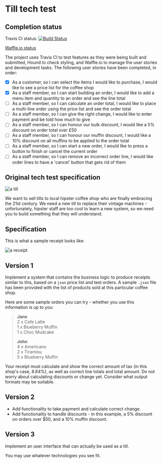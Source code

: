 Till tech test
==============

## Completion status

Travis CI status: [![Build Status](https://travis-ci.org/DanielJohnston/till_tech_test.svg)](https://travis-ci.org/DanielJohnston/till_tech_test)

[Waffle.io status](http://waffle.io/DanielJohnston/till_tech_test)

The project uses Travis CI to test features as they were being built and submitted, Hound to check styling, and Waffle.io to manage the user stories and development tasks. The following user stories have been completed, in order:

- [x] As a customer, so I can select the items I would like to purchase, I would like to see a price list for the coffee shop
- [x] As a staff member, so I can start building an order, I would like to add a menu item and quantity to an order and see the line total
- [ ] As a staff member, so I can calculate an order total, I would like to place a multi-line order using the price list and see the order total
- [ ] As a staff member, so I can give the right change, I would like to enter payment and be told how much to give
- [ ] As a staff member, so I can honour our bulk discount, I would like a 5% discount on order total over £50
- [ ] As a staff member, so I can honour our muffin discount, I would like a 10% discount on all muffins to be applied to the order total
- [ ] As a staff member, so I can start a new order, I would like to press a button to finish or cancel the current order
- [ ] As a staff member, so I can remove an incorrect order line, I would like order lines to have a 'cancel' button that gets rid of them

## Original tech test specification

![a till](/images/till.jpg)

We want to sell tills to local hipster coffee shop who are finally embracing the 21st century. We need a new till to replace their vintage machines - unfortunately, hipster staff are too cool to learn a new system, so we need you to build something that they will understand.

Specification
-------------

This is what a sample receipt looks like:

![a receipt](/images/receipt.jpg)


Version 1
---------

Implement a system that contains the business logic to produce receipts similar to this, based on a `json` price list and test orders. A sample `.json` file has been provided with the list of products sold at this particular coffee shop.

Here are some sample orders you can try - whether you use this information is up to you:

> **Jane**  
> 2 x Cafe Latte  
> 1 x Blueberry Muffin  
> 1 x Choc Mudcake  
>
> **John**  
> 4 x Americano  
> 2 x Tiramisu  
> 5 x Blueberry Muffin  

Your receipt must calculate and show the correct amount of tax (in this shop's case, 8.64%), as well as correct line totals and total amount. Do not worry about calculating discounts or change yet. Consider what output formats may be suitable.

Version 2
---------

- Add functionality to take payment and calculate correct change.  
- Add functionality to handle discounts - in this example, a 5% discount on orders over $50, and a 10% muffin discount.

Version 3
---------

Implement an user interface that can actually be used as a till.

You may use whatever technologies you see fit.
